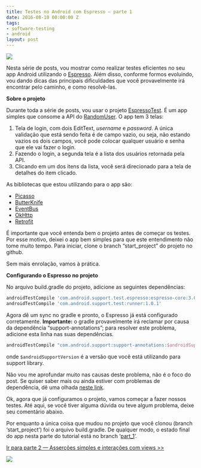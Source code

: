 ```yaml
---
title: Testes no Android com Espresso — parte 1
date: 2016-08-10 00:00:00 Z
tags:
- software-testing
- android
layout: post
---
```


![](https://cdn-images-1.medium.com/max/1024/1*99qTbnhUu3jQsGn3eWIgrA.png)

Nesta série de posts, vou mostrar como realizar testes eficientes no seu app Android utilizando o [Espresso](https://google.github.io/android-testing-support-library/docs/espresso/). Além disso, conforme formos evoluindo, vou dando dicas das principais dificuldades que você provavelmente irá encontrar pelo caminho, e como resolvê-las.

**Sobre o projeto**

Durante toda a série de posts, vou usar o projeto [EspressoTest](https://github.com/heitorcolangelo/EspressoTests). É um app simples que consome a API do [RandomUser](https://randomuser.me/). O app tem 3 telas:

1.  Tela de login, com dois EditText, _username_ e _password_. A única validação que está sendo feita é de campo vazio, ou seja, não estando vazios os dois campos, você pode colocar qualquer usuário e senha que ele vai fazer o login.
2.  Fazendo o login, a segunda tela é a lista dos usuários retornada pela API.
3.  Clicando em um dos itens da lista, você será direcionado para a tela de detalhes do item clicado.

As bibliotecas que estou utilizando para o app são:

*   [Picasso](http://square.github.io/picasso/)
*   [ButterKnife](http://jakewharton.github.io/butterknife/)
*   [EventBus](https://github.com/greenrobot/EventBus)
*   [OkHttp](http://square.github.io/okhttp/)
*   [Retrofit](http://square.github.io/retrofit/)

É importante que você entenda bem o projeto antes de começar os testes. Por esse motivo, deixei o app bem simples para que este entendimento não tome muito tempo. Para iniciar, clone o branch “start\_project” do projeto no github.

Sem mais enrolação, vamos à prática.

**Configurando o Espresso no projeto**

No arquivo build.gradle do projeto, adicione as seguintes dependências:

```groovy
androidTestCompile 'com.android.support.test.espresso:espresso-core:3.0.1'  
androidTestCompile 'com.android.support.test:runner:1.0.1'
```

Agora dê um sync no gradle e pronto, o Espresso já está configurado corretamente. **Importante:** o gradle provavelmente irá reclamar por causa da dependência “support-annotations”; para resolver este problema, adicione esta linha nas suas dependências.

```groovy
androidTestCompile "com.android.support:support-annotations:$androidSupportVersion"
```

onde `$androidSupportVersion` é a versão que você está utilizando para support library.

Não vou me aprofundar muito nas causas deste problema, não é o foco do post. Se quiser saber mais ou ainda estiver com problemas de dependência, dê uma olhada [neste link](http://stackoverflow.com/questions/33317555/conflict-with-dependency-com-android-supportsupport-annotations-resolved-ver).

Ok, agora que já configuramos o projeto, vamos começar a fazer nossos testes. Até aqui, se você tiver alguma dúvida ou teve algum problema, deixe seu comentário abaixo.

Por enquanto a única coisa que mudou no projeto que você clonou (branch ‘start\_project’) foi o arquivo build.gradle. De qualquer modo, o estado final do app nesta parte do tutorial está no branch ‘[part\_1](https://github.com/heitorcolangelo/EspressoTests/tree/part_1)’.

[Ir para parte 2 — Asserções simples e interações com views >>](https://medium.com/@heitorcolangelo/testes-no-android-com-espresso-parte-2-5180ee03ed9a#.7hwn7r3fe)

![](https://medium.com/_/stat?event=post.clientViewed&referrerSource=full_rss&postId=8d739672a235)